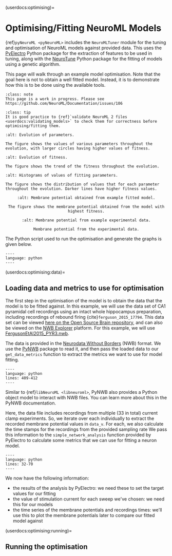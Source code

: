 (userdocs:optimising)=
# Optimising/Fitting NeuroML Models

{ref}`pyNeuroML <pyNeuroML>` includes the `NeuroMLTuner` module for the tuning and optimisation of NeuroML models against provided data.
This uses the [PyElectro](https://github.com/NeuralEnsemble/pyelectro) Python package for the extraction of features to be used in tuning, along with the [NeuroTune](https://github.com/NeuralEnsemble/neurotune/) Python package for the fitting of models using a genetic algorithm.

This page will walk through an example model optimisation.
Note that the goal here is not to obtain a well fitted model.
Instead, it is to demonstrate how this is to be done using the available tools.
```{admonition} Work in progress
:class: note
This page is a work in progress. Please see https://github.com/NeuroML/Documentation/issues/106
```

```{admonition} Validate NeuroML 2 files before using them.
:class: tip
It is good practice to {ref}`validate NeuroML 2 files <userdocs:validating_models>` to check them for correctness before optimising/fitting them.
```

```{figure} ./NML2_examples/fitted_izhikevich_scatter.png
:alt: Evolution of parameters.

The figure shows the values of various parameters throughout the evolution, with larger circles having higher values of fitness.
```
```{figure} ./NML2_examples/fitted_izhikevich_fitness.png
:alt: Evolution of fitness.

The figure shows the trend of the fitness throughout the evolution.
```
```{figure} ./NML2_examples/fitted_izhikevich_hist.png
:alt: Histograms of values of fitting parameters.

The figure shows the distribution of values that for each parameter throughout the evolution. Darker lines have higher fitness values.
```

<div class="container-fluid">
<div class="row my-2 py-2">
<div class="col-sm-6 px-2">
<center>

```{figure} ./NML2_examples/fitted_izhikevich_output.png
:alt: Membrane potential obtained from example fitted model.

The figure shows the membrane potential obtained from the model with highest fitness.
```

</center>

</div>
<div class="col-sm-6 px-2">
<center>

```{figure} ./NML2_examples/fitted_izhikevich_sim-exp-v.png
:alt: Membrane potential from example experimental data.

Membrane potential from the experimental data.
```
</center>

</div>
</div>
</div>

The Python script used to run the optimisation and generate the graphs is given below.
```{literalinclude} ./NML2_examples/tune-izhikevich.py
----
language: python
----
```
(userdocs:optimising:data)=
## Loading data and metrics to use for optimisation

The first step in the optimisation of the model is to obtain the data that the model is to be fitted against.
In this example, we will use the data set of CA1 pyramidal cell recordings using an intact whole hippocampus preparation, including recordings of rebound firing {cite}`ferguson_2015_17794`.
This data set can be viewed [here on the Open Source Brain repository](https://github.com/OpenSourceBrain/NWBShowcase/tree/master/FergusonEtAl2015), and can also be viewed on the [NWB Explorer](https://nwbexplorer.opensourcebrain.org) platform.
For this example, we will use [FergusonEtAl2015_PYR3.nwb](https://github.com/OpenSourceBrain/NWBShowcase/blob/master/FergusonEtAl2015/FergusonEtAl2015_PYR3.nwb).


The data is provided in the [Neurodata Without Borders](https://nwb.org) (NWB) format.
We use the [PyNWB](https://pynwb.readthedocs.io/en/stable/) package to read it, and then pass the loaded data to our `get_data_metrics` function to extract the metrics we want to use for model fitting.

```{literalinclude} ./NML2_examples/tune-izhikevich.py
----
language: python
lines: 409-412
----
```

Similar to {ref}`libNeuroML <libneuroml>`, PyNWB also provides a Python object model to interact with NWB files.
You can learn more about this in the PyNWB documentation.

Here, the data file includes recordings from multiple (33 in total) current clamp experiments.
So, we iterate over each individually to extract the recorded membrane potential values in `data_v`.
For each, we also calculate the time stamps for the recordings from the provided sampling rate
We pass this information to the `simple_network_analysis` function provided by PyElectro to calculate some metrics that we can use for fitting a neuron model.

```{literalinclude} ./NML2_examples/tune-izhikevich.py
----
language: python
lines: 32-70
----
```

We now have the following information:

- the results of the analysis by PyElectro: we need these to set the target values for our fitting
- the value of stimulation current for each sweep we've chosen: we need this for our models
- the time series of the membrane potentials and recordings times: we'll use this to plot the membrane potentials later to compare our fitted model against

(userdocs:optimising:running)=
## Running the optimisation
